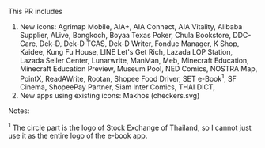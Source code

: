 This PR includes

1. New icons: Agrimap Mobile, AIA+, AIA Connect, AIA Vitality, Alibaba Supplier, ALive, Bongkoch, Boyaa Texas Poker, Chula Bookstore, DDC-Care, Dek-D, Dek-D TCAS, Dek-D Writer, Fondue Manager, K Shop, Kaidee, Kung Fu House, LINE Let's Get Rich, Lazada LOP Station, Lazada Seller Center, Lunarwrite, ManMan, Meb, Minecraft Education, Minecraft Education Preview, Museum Pool, NED Comics, NOSTRA Map, PointX, ReadAWrite, Rootan, Shopee Food Driver, SET e-Book<sup>1</sup>, SF Cinema, ShopeePay Partner, Siam Inter Comics, THAI DICT, 
2. New apps using existing icons: Makhos (checkers.svg)

Notes:

<sup>1</sup> The circle part is the logo of Stock Exchange of Thailand, so I cannot just use it as the entire logo of the e-book app.


